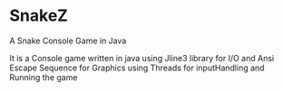 # SnakeZ

A Snake Console Game in Java

It is a Console game written in java using Jline3 library for I/O and Ansi Escape Sequence for Graphics using Threads for inputHandling and Running the game

